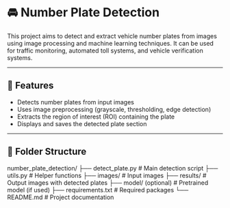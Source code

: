 # 🚘 Number Plate Detection

This project aims to detect and extract vehicle number plates from images using image processing and machine learning techniques. It can be used for traffic monitoring, automated toll systems, and vehicle verification systems.

---

## 📌 Features

- Detects number plates from input images
- Uses image preprocessing (grayscale, thresholding, edge detection)
- Extracts the region of interest (ROI) containing the plate
- Displays and saves the detected plate section

---

## 📁 Folder Structure

number_plate_detection/ ├── detect_plate.py # Main detection script ├── utils.py # Helper functions ├── images/ # Input images ├── results/ # Output images with detected plates ├── model/ (optional) # Pretrained model (if used) ├── requirements.txt # Required packages └── README.md # Project documentation
